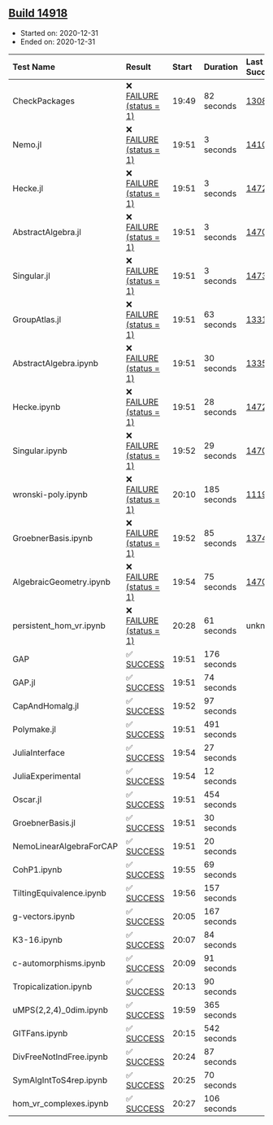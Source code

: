 ## [Build 14918](https://oscarci.mathematik.uni-kl.de/job/oscar/14918/)

* Started on: 2020-12-31
* Ended on: 2020-12-31

| Test Name    | Result | Start | Duration | Last Success | First Failure |
|:-------------|:-------|:------|:---------|:-------------|:--------------|
| CheckPackages | ❌ [FAILURE (status = 1)](https://oscarci.mathematik.uni-kl.de/job/oscar/14918/artifact/logs/build-14918/CheckPackages.log) | 19:49 | 82 seconds | [13085](https://oscarci.mathematik.uni-kl.de/job/oscar/13085/) | [13086](https://oscarci.mathematik.uni-kl.de/job/oscar/13086/) |
| Nemo.jl | ❌ [FAILURE (status = 1)](https://oscarci.mathematik.uni-kl.de/job/oscar/14918/artifact/logs/build-14918/Nemo.jl.log) | 19:51 | 3 seconds | [14101](https://oscarci.mathematik.uni-kl.de/job/oscar/14101/) | [14102](https://oscarci.mathematik.uni-kl.de/job/oscar/14102/) |
| Hecke.jl | ❌ [FAILURE (status = 1)](https://oscarci.mathematik.uni-kl.de/job/oscar/14918/artifact/logs/build-14918/Hecke.jl.log) | 19:51 | 3 seconds | [14723](https://oscarci.mathematik.uni-kl.de/job/oscar/14723/) | [14724](https://oscarci.mathematik.uni-kl.de/job/oscar/14724/) |
| AbstractAlgebra.jl | ❌ [FAILURE (status = 1)](https://oscarci.mathematik.uni-kl.de/job/oscar/14918/artifact/logs/build-14918/AbstractAlgebra.jl.log) | 19:51 | 3 seconds | [14701](https://oscarci.mathematik.uni-kl.de/job/oscar/14701/) | [14702](https://oscarci.mathematik.uni-kl.de/job/oscar/14702/) |
| Singular.jl | ❌ [FAILURE (status = 1)](https://oscarci.mathematik.uni-kl.de/job/oscar/14918/artifact/logs/build-14918/Singular.jl.log) | 19:51 | 3 seconds | [14732](https://oscarci.mathematik.uni-kl.de/job/oscar/14732/) | [14733](https://oscarci.mathematik.uni-kl.de/job/oscar/14733/) |
| GroupAtlas.jl | ❌ [FAILURE (status = 1)](https://oscarci.mathematik.uni-kl.de/job/oscar/14918/artifact/logs/build-14918/GroupAtlas.jl.log) | 19:51 | 63 seconds | [13311](https://oscarci.mathematik.uni-kl.de/job/oscar/13311/) | [13312](https://oscarci.mathematik.uni-kl.de/job/oscar/13312/) |
| AbstractAlgebra.ipynb | ❌ [FAILURE (status = 1)](https://oscarci.mathematik.uni-kl.de/job/oscar/14918/artifact/logs/build-14918/AbstractAlgebra.ipynb.log) | 19:51 | 30 seconds | [13355](https://oscarci.mathematik.uni-kl.de/job/oscar/13355/) | [13356](https://oscarci.mathematik.uni-kl.de/job/oscar/13356/) |
| Hecke.ipynb | ❌ [FAILURE (status = 1)](https://oscarci.mathematik.uni-kl.de/job/oscar/14918/artifact/logs/build-14918/Hecke.ipynb.log) | 19:51 | 28 seconds | [14723](https://oscarci.mathematik.uni-kl.de/job/oscar/14723/) | [14724](https://oscarci.mathematik.uni-kl.de/job/oscar/14724/) |
| Singular.ipynb | ❌ [FAILURE (status = 1)](https://oscarci.mathematik.uni-kl.de/job/oscar/14918/artifact/logs/build-14918/Singular.ipynb.log) | 19:52 | 29 seconds | [14701](https://oscarci.mathematik.uni-kl.de/job/oscar/14701/) | [14702](https://oscarci.mathematik.uni-kl.de/job/oscar/14702/) |
| wronski-poly.ipynb | ❌ [FAILURE (status = 1)](https://oscarci.mathematik.uni-kl.de/job/oscar/14918/artifact/logs/build-14918/wronski-poly.ipynb.log) | 20:10 | 185 seconds | [11192](https://oscarci.mathematik.uni-kl.de/job/oscar/11192/) | [11193](https://oscarci.mathematik.uni-kl.de/job/oscar/11193/) |
| GroebnerBasis.ipynb | ❌ [FAILURE (status = 1)](https://oscarci.mathematik.uni-kl.de/job/oscar/14918/artifact/logs/build-14918/GroebnerBasis.ipynb.log) | 19:52 | 85 seconds | [13748](https://oscarci.mathematik.uni-kl.de/job/oscar/13748/) | [13749](https://oscarci.mathematik.uni-kl.de/job/oscar/13749/) |
| AlgebraicGeometry.ipynb | ❌ [FAILURE (status = 1)](https://oscarci.mathematik.uni-kl.de/job/oscar/14918/artifact/logs/build-14918/AlgebraicGeometry.ipynb.log) | 19:54 | 75 seconds | [14701](https://oscarci.mathematik.uni-kl.de/job/oscar/14701/) | [14702](https://oscarci.mathematik.uni-kl.de/job/oscar/14702/) |
| persistent_hom_vr.ipynb | ❌ [FAILURE (status = 1)](https://oscarci.mathematik.uni-kl.de/job/oscar/14918/artifact/logs/build-14918/persistent_hom_vr.ipynb.log) | 20:28 | 61 seconds | unknown | unknown |
| GAP | ✅ [SUCCESS](https://oscarci.mathematik.uni-kl.de/job/oscar/14918/artifact/logs/build-14918/GAP.log) | 19:51 | 176 seconds |  |  |
| GAP.jl | ✅ [SUCCESS](https://oscarci.mathematik.uni-kl.de/job/oscar/14918/artifact/logs/build-14918/GAP.jl.log) | 19:51 | 74 seconds |  |  |
| CapAndHomalg.jl | ✅ [SUCCESS](https://oscarci.mathematik.uni-kl.de/job/oscar/14918/artifact/logs/build-14918/CapAndHomalg.jl.log) | 19:52 | 97 seconds |  |  |
| Polymake.jl | ✅ [SUCCESS](https://oscarci.mathematik.uni-kl.de/job/oscar/14918/artifact/logs/build-14918/Polymake.jl.log) | 19:51 | 491 seconds |  |  |
| JuliaInterface | ✅ [SUCCESS](https://oscarci.mathematik.uni-kl.de/job/oscar/14918/artifact/logs/build-14918/JuliaInterface.log) | 19:54 | 27 seconds |  |  |
| JuliaExperimental | ✅ [SUCCESS](https://oscarci.mathematik.uni-kl.de/job/oscar/14918/artifact/logs/build-14918/JuliaExperimental.log) | 19:54 | 12 seconds |  |  |
| Oscar.jl | ✅ [SUCCESS](https://oscarci.mathematik.uni-kl.de/job/oscar/14918/artifact/logs/build-14918/Oscar.jl.log) | 19:51 | 454 seconds |  |  |
| GroebnerBasis.jl | ✅ [SUCCESS](https://oscarci.mathematik.uni-kl.de/job/oscar/14918/artifact/logs/build-14918/GroebnerBasis.jl.log) | 19:51 | 30 seconds |  |  |
| NemoLinearAlgebraForCAP | ✅ [SUCCESS](https://oscarci.mathematik.uni-kl.de/job/oscar/14918/artifact/logs/build-14918/NemoLinearAlgebraForCAP.log) | 19:51 | 20 seconds |  |  |
| CohP1.ipynb | ✅ [SUCCESS](https://oscarci.mathematik.uni-kl.de/job/oscar/14918/artifact/logs/build-14918/CohP1.ipynb.log) | 19:55 | 69 seconds |  |  |
| TiltingEquivalence.ipynb | ✅ [SUCCESS](https://oscarci.mathematik.uni-kl.de/job/oscar/14918/artifact/logs/build-14918/TiltingEquivalence.ipynb.log) | 19:56 | 157 seconds |  |  |
| g-vectors.ipynb | ✅ [SUCCESS](https://oscarci.mathematik.uni-kl.de/job/oscar/14918/artifact/logs/build-14918/g-vectors.ipynb.log) | 20:05 | 167 seconds |  |  |
| K3-16.ipynb | ✅ [SUCCESS](https://oscarci.mathematik.uni-kl.de/job/oscar/14918/artifact/logs/build-14918/K3-16.ipynb.log) | 20:07 | 84 seconds |  |  |
| c-automorphisms.ipynb | ✅ [SUCCESS](https://oscarci.mathematik.uni-kl.de/job/oscar/14918/artifact/logs/build-14918/c-automorphisms.ipynb.log) | 20:09 | 91 seconds |  |  |
| Tropicalization.ipynb | ✅ [SUCCESS](https://oscarci.mathematik.uni-kl.de/job/oscar/14918/artifact/logs/build-14918/Tropicalization.ipynb.log) | 20:13 | 90 seconds |  |  |
| uMPS(2,2,4)_0dim.ipynb | ✅ [SUCCESS](https://oscarci.mathematik.uni-kl.de/job/oscar/14918/artifact/logs/build-14918/uMPS-2-2-4-_0dim.ipynb.log) | 19:59 | 365 seconds |  |  |
| GITFans.ipynb | ✅ [SUCCESS](https://oscarci.mathematik.uni-kl.de/job/oscar/14918/artifact/logs/build-14918/GITFans.ipynb.log) | 20:15 | 542 seconds |  |  |
| DivFreeNotIndFree.ipynb | ✅ [SUCCESS](https://oscarci.mathematik.uni-kl.de/job/oscar/14918/artifact/logs/build-14918/DivFreeNotIndFree.ipynb.log) | 20:24 | 87 seconds |  |  |
| SymAlgIntToS4rep.ipynb | ✅ [SUCCESS](https://oscarci.mathematik.uni-kl.de/job/oscar/14918/artifact/logs/build-14918/SymAlgIntToS4rep.ipynb.log) | 20:25 | 70 seconds |  |  |
| hom_vr_complexes.ipynb | ✅ [SUCCESS](https://oscarci.mathematik.uni-kl.de/job/oscar/14918/artifact/logs/build-14918/hom_vr_complexes.ipynb.log) | 20:27 | 106 seconds |  |  |
